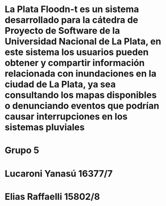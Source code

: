 # La Plata Floodn-t es un sistema desarrollado para la cátedra de Proyecto de Software de la Universidad Nacional de La Plata, en este sistema los usuarios pueden obtener y compartir información relacionada con inundaciones en la ciudad de La Plata, ya sea consultando los mapas disponibles o denunciando eventos que podrían causar interrupciones en los sistemas pluviales 


# Grupo 5
# Lucaroni Yanasú 16377/7
# Elias Raffaelli 15802/8

